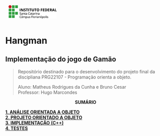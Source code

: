 <img src="img/ifsc-logo.png"
     width="30%"
     style="padding: 10px">

# Hangman

## Implementação do jogo de Gamão

> Repositório destinado para o desenvolvimento do projeto final da discipliana PRG22107 - Programação orienta a objeto. 
> 
> Aluno: Matheus Rodrigues da Cunha e Bruno Cesar  
> Professor: Hugo Marcondes

<p align=center><strong>SUMÁRIO</strong></p>

[**1. ANÁLISE ORIENTADA A OBJETO**](./analise.md)<br>
[**2. PROJETO ORIENTADO A OBJETO**](./projeto.md)<br>
[**3. IMPLEMENTAÇÃO (C++)**](./implementacao.md)<br>
[**4. TESTES**](./testes.md)<br>
